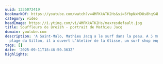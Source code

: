 ```yaml
---
uuid: 1335072419
bookmarkOf: https://youtube.com/watch?v=4MFKkATK2Hs&si=5YbpNxMDUs8hqK4D
category: video
headImage: https://i.ytimg.com/vi/4MFKkATK2Hs/maxresdefault.jpg
title: Souffleurs de Breizh - portrait de Mathieu Jacq
domain: youtube.com
description: 'A Saint-Malo, Mathieu Jacq a le surf dans la peau. A 5 mn de la grande
  plage du Sillon, il a ouvert L’Atelier de la Glisse, un surf shop engagé : les planche...'
tags: []
date: '2025-09-11T18:46:50.363Z'
highlights:
---
```




